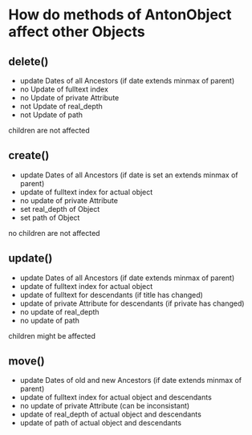 How do methods of AntonObject affect other Objects
==================================================

delete()
--------

- update Dates of all Ancestors (if date extends minmax of parent)
- no Update of fulltext index
- no Update of private Attribute
- not Update of real_depth
- not Update of path

children are not affected

create()
--------

- update Dates of all Ancestors (if date is set an extends minmax of parent)
- update of fulltext index for actual object
- no update of private Attribute
- set real_depth of Object
- set path of Object

no children are not affected

update()
--------

- update Dates of all Ancestors (if date extends minmax of parent)
- update of fulltext index for actual object
- update of fulltext for descendants (if title has changed)
- update of private Attribute for descendants (if private has changed)
- no update of real_depth
- no update of path

children might be affected

move()
------

- update Dates of old and new Ancestors (if date extends minmax of parent)
- update of fulltext index for actual object and descendants
- no update of private Attribute (can be inconsistant)
- update of real_depth of actual object and descendants
- update of path of actual object and descendants
